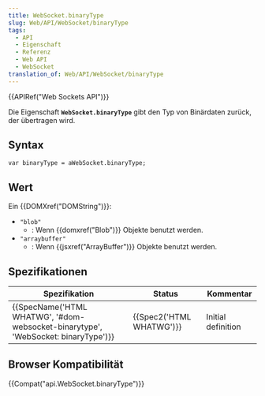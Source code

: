```yaml
---
title: WebSocket.binaryType
slug: Web/API/WebSocket/binaryType
tags:
  - API
  - Eigenschaft
  - Referenz
  - Web API
  - WebSocket
translation_of: Web/API/WebSocket/binaryType
---
```

{{APIRef("Web Sockets API")}}

Die Eigenschaft **`WebSocket.binaryType`** gibt den Typ von Binärdaten zurück, der übertragen wird.

## Syntax

    var binaryType = aWebSocket.binaryType;

## Wert

Ein {{DOMXref("DOMString")}}:

- `"blob"`
  - : Wenn {{domxref("Blob")}} Objekte benutzt werden.
- `"arraybuffer"`
  - : Wenn {{jsxref("ArrayBuffer")}} Objekte benutzt werden.

## Spezifikationen

| Spezifikation                                                                                                | Status                           | Kommentar          |
| ------------------------------------------------------------------------------------------------------------ | -------------------------------- | ------------------ |
| {{SpecName('HTML WHATWG', '#dom-websocket-binarytype', 'WebSocket: binaryType')}} | {{Spec2('HTML WHATWG')}} | Initial definition |

## Browser Kompatibilität

{{Compat("api.WebSocket.binaryType")}}
